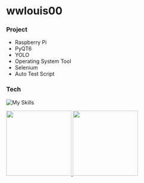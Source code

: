 # wwlouis00
### Project
- Raspberry Pi
- PyQT6
- YOLO
- Operating System Tool
- Selenium
- Auto Test Script

### Tech
![My Skills](https://skillicons.dev/icons?i=python,linux,raspberrypi,github,gitlab,docker,git,vscode,vim,md)

<div>
<a href="https://github.com/wwlouis00">
    <img height="175" src="https://github-stats-alpha.vercel.app/api?username=wwlouis00&cc=1a1b27&tc=36B5A6&ic=fff&bc=1a1b27">
    <img height="175" src="https://github-readme-stats.vercel.app/api/top-langs?username=wwlouis00&show_icons=true&locale=en&layout=compact&title_color=fff&icon_color=bf91f3&text_color=38bdae&bg_color=1a1b27&border_color=1a1b27">
</a>
</div>
